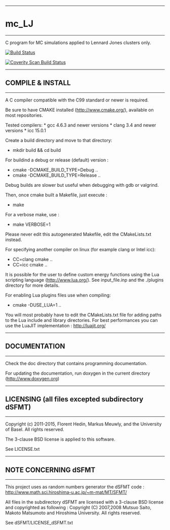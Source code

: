 ----------------------------------------------
# mc_LJ
----------------------------------------------

C program for MC simulations applied to Lennard Jones clusters only.

[![Build Status](https://travis-ci.org/FHedin/mc_LJ.svg)](https://travis-ci.org/FHedin/mc_LJ)

<a href="https://scan.coverity.com/projects/4563">
  <img alt="Coverity Scan Build Status"
         src="https://scan.coverity.com/projects/4563/badge.svg"/>
</a>

----------------------------------------------
## COMPILE & INSTALL
----------------------------------------------
A C compiler compatible with the C99 standard or newer is required.

Be sure to have CMAKE installed (http://www.cmake.org/), available on most repositories.

Tested compilers:
	* gcc 4.6.3 and newer versions
	* clang 3.4 and newer versions
	* icc 15.0.1

Create a build directory and move to that directory: 
  * mkdir build && cd build

For buildind a debug or release (default) version : 
  * cmake -DCMAKE_BUILD_TYPE=Debug ..
  * cmake -DCMAKE_BUILD_TYPE=Release ..

Debug builds are slower but useful when debugging with gdb or valgrind.

Then, once cmake built a Makefile, just execute :
  * make

For a verbose make, use : 
  * make VERBOSE=1

Please never edit this autogenerated Makefile, edit the CMakeLists.txt instead.

For specifying another compiler on linux (for example clang or Intel icc): 
  * CC=clang cmake ..
  * CC=icc cmake ..
    
It is possible for the user to define custom energy functions using the Lua scripting language (http://www.lua.org/).
See input_file.inp and the ./plugins directory for more details.

For enabling Lua plugins files use when compiling: 
  * cmake -DUSE_LUA=1 ..

You will most probably have to edit the CMakeLists.txt file for adding paths to the Lua include and library directories.
For best performances you can use the LuaJIT implementation : http://luajit.org/

----------------------------------------------
## DOCUMENTATION
----------------------------------------------
Check the doc directory that contains programming documentation.

For updating the documentation, run doxygen in the current directory (http://www.doxygen.org)

----------------------------------------------
## LICENSING (all files excepted subdirectory dSFMT)
----------------------------------------------
Copyright (c) 2011-2015, Florent Hedin, Markus Meuwly, and the University of Basel.
All rights reserved.

The 3-clause BSD license is applied to this software.

See LICENSE.txt

----------------------------------------------
## NOTE CONCERNING dSFMT
----------------------------------------------
This project uses as random numbers generator the dSFMT code : 
http://www.math.sci.hiroshima-u.ac.jp/~m-mat/MT/SFMT/

All files in the subdirectory dSFMT are licensed with a 3-clause BSD license and copyrighted as following :
Copyright (C) 2007,2008 Mutsuo Saito, Makoto Matsumoto and Hiroshima
University. All rights reserved.

See dSFMT/LICENSE_dSFMT.txt

